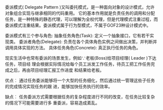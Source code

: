委派模式( Delegate Pattern )又叫委托模式，是一种面向对象的设计模式，允许对象组合实现与继承相同的代码重用。
它的基本作用就是负责任务的调用和分配任务，是一种特殊的静态代理，可以理解为全权代理，但是代理模式注重过程，而
委派模式注重结果。委派模式属于行为型模式，不属于GOF23种设计模式中。


委派模式有三个参与角色:
抽象任务角色(Task): 定义一个抽象接口，它有若干实现类。
委派者角色(Delegate): 负责在各个具体角色实例之间做出决策，并判断并调用具体实现的方法。
具体任务角色(Concrete): 真正执行任务的角色。

现实生活中也常有委派的场景发生，例如∵老板(Boss)给项目经理( Leader )下达任务，项目经
理会根据实际情况给每个员工派发工作任务，待员工把工作任务完成之后，再由项目经理汇报工作进度
和结果给老板。


优点︰
通过任务委派能够将一个大型的任务细化，然后通过统一管理这些子任务的完成情况实现任务的跟
进，能够加快任务执行的效率。

缺点︰
任务委派方式需要根据任务的复杂程度进行不同的改变，在任务比较复杂的情况下可能需要进行多
重委派，容易造成紊乱。
